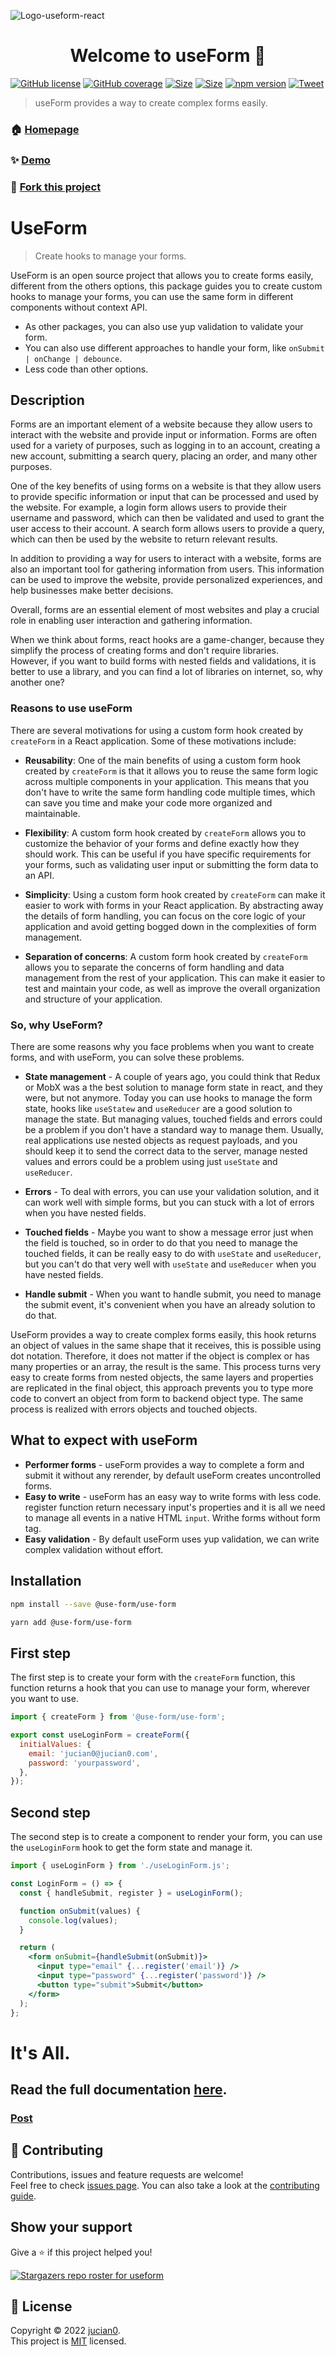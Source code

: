 ![Logo-useform-react](img/logo3.png)

<h1 align="center">Welcome to useForm 👋</h1>

[![GitHub license](https://img.shields.io/badge/License-mit-green)](https://github.com/Jucian0/useform/blob/master/LICENSE)
[![GitHub coverage](https://img.shields.io/badge/coverage-96.8%25-brightgreen)](https://github.com/use-form/use-form/tree/master/test)
[![Size](https://badgen.net/badge/miniziped%20size/3.3/blue)](https://bundlephobia.com/package/useform@2.0.2)
[![Size](https://badgen.net/badge/minifield%20size/9.7/blue)](https://bundlephobia.com/package/useform@2.0.2)
[![npm version](https://badgen.net/badge/npm/v3.0/pink)](https://www.npmjs.com/package/useform)
[![Tweet](https://img.shields.io/twitter/url/http/shields.io.svg?style=social)](https://twitter.com/intent/tweet?text=React+hook+for+forms+and+validations&url=https://github.com/use-form/use-form&hashtags=reactjs,hook,javascript,forms)

> useForm provides a way to create complex forms easily.

### 🏠 [Homepage](https://react-useform.vercel.app)

### ✨ [Demo](https://codesandbox.io/s/useform-2u2ju)

### 🫶 [Fork this project ](https://github.com/Jucian0/useform/fork)

# UseForm

> Create hooks to manage your forms.

UseForm is an open source project that allows you to create forms easily, different from the others options, this package guides you to create custom hooks to manage your forms, you can use the same form in different components without context API.

- As other packages, you can also use yup validation to validate your form.
- You can also use different approaches to handle your form, like `onSubmit | onChange | debounce`.
- Less code than other options.

## Description

Forms are an important element of a website because they allow users to interact with the website and provide input or information. Forms are often used for a variety of purposes, such as logging in to an account, creating a new account, submitting a search query, placing an order, and many other purposes.

One of the key benefits of using forms on a website is that they allow users to provide specific information or input that can be processed and used by the website. For example, a login form allows users to provide their username and password, which can then be validated and used to grant the user access to their account. A search form allows users to provide a query, which can then be used by the website to return relevant results.

In addition to providing a way for users to interact with a website, forms are also an important tool for gathering information from users. This information can be used to improve the website, provide personalized experiences, and help businesses make better decisions.

Overall, forms are an essential element of most websites and play a crucial role in enabling user interaction and gathering information.

When we think about forms, react hooks are a game-changer, because they simplify the process of creating forms and don't require libraries.  
However, if you want to build forms with nested fields and validations, it is better to use a library, and you can find a lot of libraries on internet, so, why another one?

### Reasons to use useForm

There are several motivations for using a custom form hook created by `createForm` in a React application. Some of these motivations include:

- **Reusability**: One of the main benefits of using a custom form hook created by `createForm` is that it allows you to reuse the same form logic across multiple components in your application. This means that you don't have to write the same form handling code multiple times, which can save you time and make your code more organized and maintainable.

- **Flexibility**: A custom form hook created by `createForm` allows you to customize the behavior of your forms and define exactly how they should work. This can be useful if you have specific requirements for your forms, such as validating user input or submitting the form data to an API.

- **Simplicity**: Using a custom form hook created by `createForm` can make it easier to work with forms in your React application. By abstracting away the details of form handling, you can focus on the core logic of your application and avoid getting bogged down in the complexities of form management.

- **Separation of concerns**: A custom form hook created by `createForm` allows you to separate the concerns of form handling and data management from the rest of your application. This can make it easier to test and maintain your code, as well as improve the overall organization and structure of your application.

### So, why UseForm?

There are some reasons why you face problems when you want to create forms, and with useForm, you can solve these problems.

- **State management** - A couple of years ago, you could think that Redux or
  MobX was a the best solution to manage form state in react, and they were, but not anymore. Today
  you can use hooks to manage the form state, hooks like `useStatew` and
  `useReducer` are a good solution to manage the state. But managing values,
  touched fields and errors could be a problem if you don't have a standard way to
  manage them. Usually, real applications use nested objects as request payloads,
  and you should keep it to send the correct data to the server, manage nested
  values and errors could be a problem using just `useState` and `useReducer`.

- **Errors** - To deal with errors, you can use your validation solution, and it can
  work well with simple forms, but you can stuck with a lot of errors when you
  have nested fields.

- **Touched fields** - Maybe you want to show a message error
  just when the field is touched, so in order to do that you need to manage the
  touched fields, it can be really easy to do with `useState` and `useReducer`,
  but you can't do that very well with `useState` and `useReducer` when you have
  nested fields.

- **Handle submit** - When you want to handle submit, you need to
  manage the submit event, it's convenient when you have an already solution to do
  that.

UseForm provides a way to create complex forms easily, this hook returns an object
of values ​​in the same shape that it receives, this is possible using dot notation.
Therefore, it does not matter if the object is complex or has many properties or
an array, the result is the same. This process turns very easy to create forms from
nested objects, the same layers and properties are replicated in the final object,
this approach prevents you to type more code to convert an object from form to backend
object type. The same process is realized with errors objects and touched objects.

## What to expect with useForm

- **Performer forms** - useForm provides a way to complete a form and submit it without any rerender, by default useForm creates uncontrolled forms.
- **Easy to write** - useForm has an easy way to write forms with less code. register function return necessary input's properties and it is all we need to manage all events in a native HTML `input`. Writhe forms without form tag.
- **Easy validation** - By default useForm uses yup validation, we can write complex validation without effort.

## Installation

```bash
npm install --save @use-form/use-form
```

```bash
yarn add @use-form/use-form
```

## First step

The first step is to create your form with the `createForm` function, this function returns a hook that you can use to manage your form, wherever you want to use.

```javascript
import { createForm } from '@use-form/use-form';

export const useLoginForm = createForm({
  initialValues: {
    email: 'jucian0@jucian0.com',
    password: 'yourpassword',
  },
});
```

## Second step

The second step is to create a component to render your form, you can use the `useLoginForm` hook to get the form state and manage it.

```jsx
import { useLoginForm } from './useLoginForm.js';

const LoginForm = () => {
  const { handleSubmit, register } = useLoginForm();

  function onSubmit(values) {
    console.log(values);
  }

  return (
    <form onSubmit={handleSubmit(onSubmit)}>
      <input type="email" {...register('email')} />
      <input type="password" {...register('password')} />
      <button type="submit">Submit</button>
    </form>
  );
};
```

# It's All.

## Read the full documentation [here](https://useform.org/docs/).

### [Post](https://dev.to/jucian0/building-forms-with-useform-1cna)

## 🤝 Contributing

Contributions, issues and feature requests are welcome!<br />Feel free to check [issues page](https://github.com/jucian0/useform/issues). You can also take a look at the [contributing guide](https://github.com/Jucian0/useform/blob/main/CONTRIBUTING.md).

## Show your support

Give a ⭐️ if this project helped you!

[![Stargazers repo roster for useform](https://reporoster.com/stars/jucian0/useform)](https://github.com/jucian0/useform/stargazers)

## 📝 License

Copyright © 2022 [jucian0](https://github.com/jucian0).<br />
This project is [MIT](https://github.com/jucian0/use-form/blob/53debd6986650f76561795f2069d6eebc5db6c65/LICENSE) licensed.
